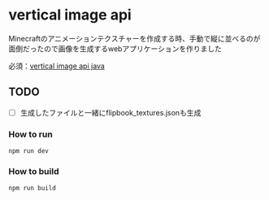# vertical image api

Minecraftのアニメーションテクスチャーを作成する時、手動で縦に並べるのが面倒だったので画像を生成するwebアプリケーションを作りました


必須：[vertical image api java ](https://github.com/Hashibutogarasu/vertical-image-api-java)

## TODO

- [ ] 生成したファイルと一緒にflipbook_textures.jsonも生成

### How to run

```
npm run dev
```

### How to build

```
npm run build
```